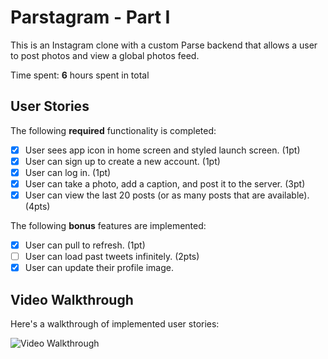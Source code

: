 # Parstagram - Part I

This is an Instagram clone with a custom Parse backend that allows a user to post photos and view a global photos feed.

Time spent: **6** hours spent in total

## User Stories

The following **required** functionality is completed:

- [x] User sees app icon in home screen and styled launch screen. (1pt)
- [x] User can sign up to create a new account. (1pt)
- [x] User can log in. (1pt)
- [x] User can take a photo, add a caption, and post it to the server. (3pt)
- [x] User can view the last 20 posts (or as many posts that are available). (4pts) 

The following **bonus** features are implemented:

- [x] User can pull to refresh. (1pt)
- [ ] User can load past tweets infinitely. (2pts)
- [x] User can update their profile image.
## Video Walkthrough

Here's a walkthrough of implemented user stories:

<img src='https://i.imgur.com/8uKWda8.mp4' title='Video Walkthrough' width='' alt='Video Walkthrough' />

